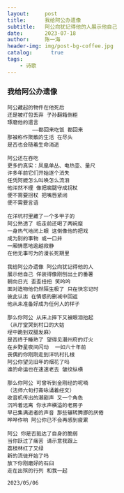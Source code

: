 ```yaml
---
layout:     post
title:      我给阿公办遗像
subtitle:   阿公向犹记得他的人展示他自己
date:       2023-07-18
author:     陈一海
header-img: img/post-bg-coffee.jpg
catalog: 	  true
tags:
    - 诗歌
---
```


###     我给阿公办遗像

    阿公藏起的物件在他死后
    还是被打包丢弃 子孙翻箱倒柜
    琢磨他的遗言 
            ——都回来吃饭 都回来
    那被称作聚散的生活 在尽头
    是否也会随着生命消逝
    
    阿公还在吞吃
    更多的真实：凤凰单丛、电热壶、量尺
    许多年前它们开始逐个消失
    任凭阿嬷怎么叫唤怎么流泪
    他浑然不理 像把瘸腿守成拐杖
    便不需要拐杖 把嘴唇紧闭
    便不需要言语
    
    在洋坑村里藏了一个多甲子的
    阿公熟透了 临走前还喝了两碗糜
    一身热气地闭上眼 这倒像他的把戏
    成为别的事物 或一口井
    一厢情愿地逾越寂静 
    在他无事可为的漫长死期里
    
    我给阿公办遗像 阿公向犹记得他的人
    展示他自己 佯装得像刚刨出土的番薯
    朝向日光 歪歪扭扭 笑吟吟
    面对造物他仍然陌生极了 只在快忘记时
    彼此认出 在情感的删减中回返
    他从未准备好成为任何人的样子 
    
    那么你阿公 从床上摔下又被眼泪抬起
    （从厅堂哭到村口的大姑
    埕中跪到双腿发麻）
    是否终于睡熟了 望得见潮州府的灯火
    在乡野星夜间闪动  一如六十年前 
    丧偶的你刚刚走到洋坑村扎根
    阿公你望见旧年的烟花了吗 
    谁的命运也在速速老去 皱纹纵横
    
    那么你阿公 可曾听到金刚经的呢喃
    （法师六旬打斋咏诵着经文）
    收音机传出的潮剧声 又一个角色
    沉吟着远离 你水声横溢的老房子
    早已集满逝者的声音 那些辗转腾挪的厌倦
    哗哗作响 阿公你已不会再感到疲累
    
    阿公 你是否抵达了自身的脆弱
    当你跃过了痛苦 请示意我跟上
    荔枝林红了又绿 
    新的流徙开始了吗
    放下你刚磨好的石臼 
    走在出殡的行列 和我一起

    2023/05/06
